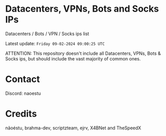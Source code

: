 # Datacenters, VPNs, Bots and Socks IPs
 
Datacenters / Bots / VPN / Socks ips list

Latest update: `Friday 09-02-2024 09:00:25 UTC` 

ATTENTION: This repository doesn't include all Datacenters, VPNs, Bots & Socks ips, 
but should include the vast majority of common ones.

# Contact
Discord: naoestu

# Credits
nãoéstu, brahma-dev, scriptzteam, ejrv, X4BNet and TheSpeedX
